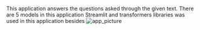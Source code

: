 This application answers the questions asked through the given text. There are 5 models in this application
Streamlit and transformers libraries was used in this application besides
![app_picture](https://github.com/KAD4TA/Question_Answering/assets/140386706/25b82580-f078-4f46-84b4-e0744cfb7a93)
